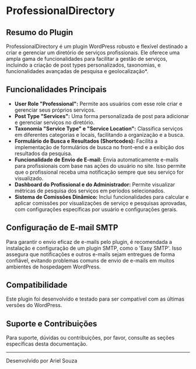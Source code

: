 # ProfessionalDirectory

## Resumo do Plugin

ProfessionalDirectory é um plugin WordPress robusto e flexível destinado a criar e gerenciar um diretório de serviços profissionais. Ele oferece uma ampla gama de funcionalidades para facilitar a gestão de serviços, incluindo a criação de post types personalizados, taxonomias, e funcionalidades avançadas de pesquisa e geolocalização*.

## Funcionalidades Principais

- **User Role "Professional":** Permite aos usuários com esse role criar e gerenciar seus próprios serviços.
- **Post Type "Services":** Uma forma personalizada de post para adicionar e gerenciar serviços no diretório.
- **Taxonomia "Service Type" e "Service Location":** Classifica serviços em diferentes categorias e locais, facilitando a organização e a busca.
- **Formulário de Busca e Resultados (Shortcodes):** Facilita a implementação de formulários de busca no front-end e a exibição dos resultados da pesquisa.
- **Funcionalidade de Envio de E-mail:** Envia automaticamente e-mails para profissionais com base nas ações do usuário no site. Isso permite que o profissional receba uma notificação sempre que seu serviço for visualizado.
- **Dashboard do Profissional e do Administrador:** Permite visualizar métricas de pesquisa dos serviços em períodos selecionados.
- **Sistema de Comissões Dinâmico:** Inclui funcionalidades para calcular e aplicar comissões por visualizações de serviço e pesquisas aprovadas, com configurações específicas por usuário e configurações gerais.

## Configuração de E-mail SMTP

Para garantir o envio eficaz de e-mails pelo plugin, é recomendada a instalação e configuração de um plugin SMTP, como o 'Easy SMTP'. Isso assegura que notificações e outros e-mails sejam entregues de forma confiável, evitando problemas comuns de envio de e-mails em muitos ambientes de hospedagem WordPress.

## Compatibilidade

Este plugin foi desenvolvido e testado para ser compatível com as últimas versões do WordPress.

## Suporte e Contribuições

Para suporte, dúvidas ou contribuições, por favor, consulte as seções específicas desta documentação.

---

Desenvolvido por Ariel Souza
